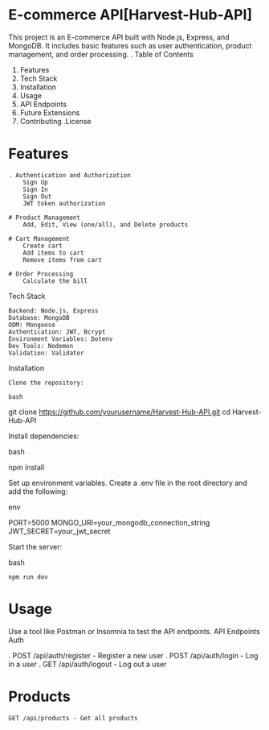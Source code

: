 # E-commerce API[Harvest-Hub-API]

This project is an E-commerce API built with Node.js, Express, and MongoDB. It includes basic features such as user authentication, product management, and order processing.
. Table of Contents

   1. Features
   2. Tech Stack
   3. Installation
   4. Usage
   5. API Endpoints
   6. Future Extensions
   7. Contributing
    .License

# Features

    . Authentication and Authorization
        Sign Up
        Sign In
        Sign Out
        JWT token authorization

    # Product Management
        Add, Edit, View (one/all), and Delete products

    # Cart Management
        Create cart
        Add items to cart
        Remove items from cart

    # Order Processing
        Calculate the bill

Tech Stack

    Backend: Node.js, Express
    Database: MongoDB
    ODM: Mongoose
    Authentication: JWT, Bcrypt
    Environment Variables: Dotenv
    Dev Tools: Nodemon
    Validation: Validator

Installation

    Clone the repository:

    bash

git clone https://github.com/yourusername/Harvest-Hub-API.git
cd Harvest-Hub-API

Install dependencies:

bash

npm install

Set up environment variables. Create a .env file in the root directory and add the following:

env

PORT=5000
MONGO_URI=your_mongodb_connection_string
JWT_SECRET=your_jwt_secret

Start the server:

bash

    npm run dev

# Usage

Use a tool like Postman or Insomnia to test the API endpoints.
API Endpoints
Auth

   . POST /api/auth/register - Register a new user
   . POST /api/auth/login - Log in a user
   . GET /api/auth/logout - Log out a user

# Products

    GET /api/products - Get all products
